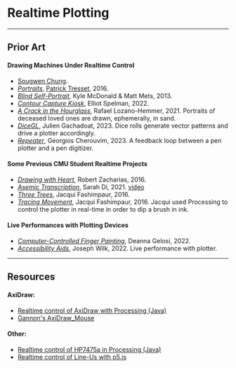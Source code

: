 # Realtime Plotting

---

## Prior Art

#### Drawing Machines Under Realtime Control

* [Sougwen Chung](https://www.youtube.com/watch?v=hpEE_s0pN64).
* [*Portraits*](https://www.youtube.com/watch?v=A4dQIuD6xbA), [Patrick Tresset](https://patricktresset.com/new/), 2016.
* [*Blind Self-Portrait*](https://vimeo.com/78431948), Kyle McDonald & Matt Mets, 2013.
* [*Contour Capture Kiosk*](https://twitter.com/golan/status/1554593715875987456), Elliot Spelman, 2022. 
* [*A Crack in the Hourglass*](https://www.youtube.com/watch?v=BsVsULhoSbM), Rafael Lozano-Hemmer, 2021. Portraits of deceased loved ones are drawn, ephemerally, in sand.
* [*DiceGL*](https://twitter.com/v3ga/status/1734285242809065546), Julien Gachadoat, 2023. Dice rolls generate vector patterns and drive a plotter accordingly.
* [*Repeater*](https://twitter.com/creativeapps/status/1736747265023242264), Georgios Cherouvim, 2023. A feedback loop between a pen plotter and a pen digitizer.

#### Some Previous CMU Student Realtime Projects

* [*Drawing with Heart*](https://www.youtube.com/watch?v=Gso9xMhnO-M), Robert Zacharias, 2016.
* [*Asemic Transcription*](https://courses.ideate.cmu.edu/60-428/f2021/author/grape/), Sarah Di, 2021. [video](https://www.youtube.com/watch?v=_alznpKj0AE)
* [*Three Trees*](https://www.youtube.com/watch?v=fv8tembgAcA), Jacqui Fashimpaur, 2016.
* [*Tracing Movement*](https://www.youtube.com/watch?v=zw7HS-e2mCk), Jacqui Fashimpaur, 2016. Jacqui used Processing to control the plotter in real-time in order to dip a brush in ink.

#### Live Performances with Plotting Devices

* [*Computer-Controlled Finger Painting*](https://twitter.com/golan/status/1552509950424821760), Deanna Gelosi, 2022.
* [*Accessibility Aids*](https://art.josephwilk.net/projects/accessibility_aids.html), Joseph Wilk, 2022. Live performance with plotter. 

---

## Resources

#### AxiDraw: 

* [Realtime control of AxiDraw with Processing (Java)]()
* [Gannon's AxiDraw_Mouse](https://github.com/madelinegannon/axidraw/tree/master/AxiDraw_Mouse)

#### Other: 

* [Realtime control of HP7475a in Processing (Java)](https://github.com/golanlevin/DrawingWithMachines/blob/main/machines/hp7475a/processing/realtime_7475a/realtime_7475a.pde)
* [Realtime control of Line-Us with p5.js](https://github.com/golanlevin/DrawingWithMachines/tree/main/machines/line-us/p5js/lineus_p5js_realtime)
